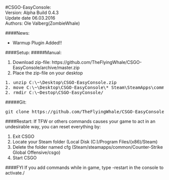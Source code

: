 #CSGO-EasyConsole: <br>
Version: Alpha Build 0.4.3<br>
Update date 06.03.2016<br>
Authors: Ole Valberg(ZombieWhale)<br>

####News: 
<ul>
<li> Warmup Plugin Added!! </li>
</ul>

####Setup:
#####Manual:
<ol>
	<li>Download zip-file: https://github.com/TheFlyingWhale/CSGO-EasyConsole/archive/master.zip </li>
<li>Place the zip-file on your desktop</li>
</ol>
<pre>
1. unzip C:\~\Desktop\CSGO-EasyConsole.zip
2. move C:\~\Desktop\CSGO-EasyConsole\* Steam\SteamApps\common\Counter-Strike Global Offensive\csgo\cfg
2. rmdir C:\~Destop\CSGO-EasyConsole/
</pre>
#####Git:
<pre>
git clone https://github.com/TheFlyingWhale/CSGO-EasyConsole.git Steam\SteamApps\common\Counter-Strike Global Offensive\csgo\cfg
</pre>

####Restart:
If TFW or others commands causes your game to act in an undesirable way, you can reset everything by:
<ol>
	<li>Exit CSGO</li>
	<li>Locate your Steam folder (Local Disk (C:)/Program Files/(x86)/Steam)</li>
	<li>Delete the folder named cfg (Steam/steamapps/common/Counter-Strike Global Offensive/csgo)</li>
	<li>Start CSGO</li>
</ol>

####FYI
If you add commands while in game, type -restart in the console to activate./
<!--
If you add commands while in game, type -restart in the console to activate./
// Things that needs to be fixed:
//
//
// Things that works, but should be fixed:
//
//
-->
